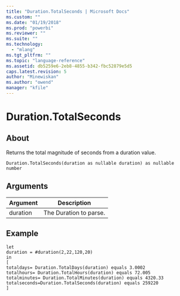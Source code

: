 ```yaml
---
title: "Duration.TotalSeconds | Microsoft Docs"
ms.custom: ""
ms.date: "01/19/2018"
ms.prod: "powerbi"
ms.reviewer: ""
ms.suite: ""
ms.technology: 
  - "mlang"
ms.tgt_pltfrm: ""
ms.topic: "language-reference"
ms.assetid: db5259e6-2eb8-4855-b342-fbc52879e5d5
caps.latest.revision: 5
author: "Minewiskan"
ms.author: "owend"
manager: "kfile"
---
```

# Duration.TotalSeconds

  
## About  
Returns the total magnitude of seconds from a duration value.  
  
```  
Duration.TotalSeconds(duration as nullable duration) as nullable number  
```  
  
## Arguments  
  
|Argument|Description|  
|------------|---------------|  
|duration|The Duration to parse.|  
  
## <a name="__goback"></a>Example  
  
```  
let  
duration = #duration(2,22,120,20)  
in  
[  
totaldays= Duration.TotalDays(duration) equals 3.0002  
totalhours= Duration.TotalHours(duration) equals 72.005  
totalminutes= Duration.TotalMinutes(duration) equals 4320.33  
totalseconds=Duration.TotalSeconds(duration) equals 259220  
]  
```  
